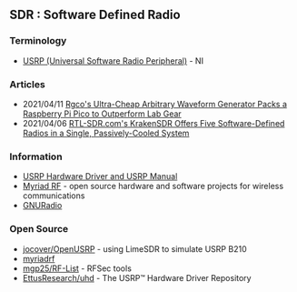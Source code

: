 ## SDR : Software Defined Radio

### Terminology
- [USRP (Universal Software Radio Peripheral)](https://en.wikipedia.org/wiki/Universal_Software_Radio_Peripheral) - NI


### Articles
- 2021/04/11 [Rgco's Ultra-Cheap Arbitrary Waveform Generator Packs a Raspberry Pi Pico to Outperform Lab Gear](https://www.hackster.io/news/rgco-s-ultra-cheap-arbitrary-waveform-generator-packs-a-raspberry-pi-pico-to-outperform-lab-gear-c8d0c430c0a5)
- 2021/04/06 [RTL-SDR.com's KrakenSDR Offers Five Software-Defined Radios in a Single, Passively-Cooled System](https://www.hackster.io/news/rtl-sdr-com-s-krakensdr-offers-five-software-defined-radios-in-a-single-passively-cooled-system-2a6c51ed2b4a)


### Information
- [USRP Hardware Driver and USRP Manual](https://files.ettus.com/manual/index.html)
- [Myriad RF](https://myriadrf.org/) - open source hardware and software projects for wireless communications
- [GNURadio](https://www.gnuradio.org/) 


### Open Source
- [jocover/OpenUSRP](https://github.com/jocover/OpenUSRP) - using LimeSDR to simulate USRP B210
- [myriadrf](https://github.com/myriadrf) 
- [mgp25/RF-List](https://github.com/mgp25/RF-List) - RFSec tools
- [EttusResearch/uhd](https://github.com/EttusResearch/uhd) - The USRP™ Hardware Driver Repository

